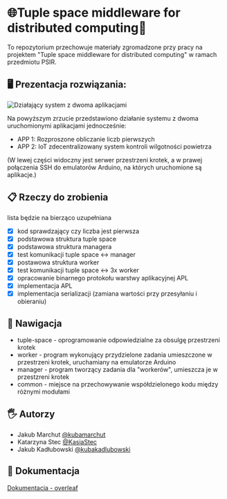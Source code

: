 # 🌐Tuple space middleware for distributed computing🔀

To repozytorium przechowuje materiały zgromadzone przy pracy na projektem "Tuple space middleware for distributed computing" w ramach przedmiotu PSIR.

## 🖥️ Prezentacja rozwiązania: 

![Działający system z dwoma aplikacjami](full-app12.gif)

Na powyższym zrzucie przedstawiono działanie systemu z dwoma uruchomionymi aplikacjami jednocześnie:
- APP 1: Rozproszone obliczanie liczb pierwszych
- APP 2: IoT zdecentralizowany system kontroli wilgotności powietrza

(W lewej części widoczny jest serwer przestrzeni krotek, a w prawej połączenia SSH do emulatorów Arduino, na których uruchomione są aplikacje.)


## 📋 Rzeczy do zrobienia
lista będzie na bierząco uzupełniana

- [x] kod sprawdzający czy liczba jest pierwsza
- [x] podstawowa struktura tuple space
- [x] podstawowa struktura managera
- [x] test komunikacji tuple space <-> manager
- [x] postawowa struktura worker
- [x] test komunikacji tuple space <-> 3x worker
- [x] opracowanie binarnego protokołu warstwy aplikacyjnej APL
- [x] implementacja APL
- [x] implementacja serializacji (zamiana wartości przy przesyłaniu i obieraniu)

## 🧭 Nawigacja

- tuple-space - oprogramowanie odpowiedzialne za obsulgę przestrzeni krotek
- worker - program wykonujący przydzielone zadania umieszczone w przestrzeni krotek, uruchamiany na emulatorze Arduino
- manager - program tworzący zadania dla "workerów", umieszcza je w przestzreni krotek
- common - miejsce na przechowywanie współdzielonego kodu między różnymi modułami

## 🖐️ Autorzy

- Jakub Marchut [@kubamarchut](https://www.github.com/kubamarchut)
- Katarzyna Stec [@KasiaStec](https://www.github.com/KasiaStec)
- Jakub Kadłubowski [@kubakadlubowski](https://www.github.com/kadlub)

## 📃 Dokumentacja

[Dokumentacja - overleaf](https://www.overleaf.com/read/jdprzxtqqcqg#d17f5a)
